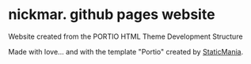 # nickmar. github pages website
Website created from the PORTIO HTML Theme Development Structure

Made with love... and with the template "Portio" created by [StaticMania](https://staticmania.com/).